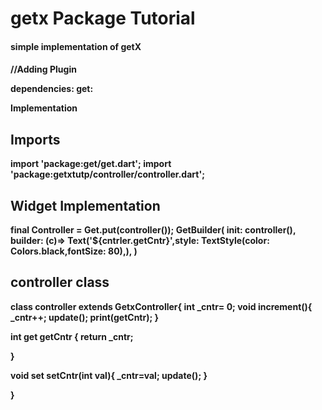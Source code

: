 # getx Package Tutorial

<h4>simple implementation of getX<h4>

  <p>//Adding Plugin</p>
  <div>
  dependencies:
  get:
  <div>
    
<p>Implementation</p>
<div>
  <h2>Imports</h2>
  import 'package:get/get.dart';
  import 'package:getxtutp/controller/controller.dart';
  
  <br>
  <h2>Widget Implementation</h2>
  final Controller = Get.put(controller());
   GetBuilder<controller>(
              init: controller(),
              builder: (c)=>  Text('${cntrler.getCntr}',style: TextStyle(color: Colors.black,fontSize: 80),),
   )
  <br>
  <h2>controller class</h2>
  <p>
    class controller extends GetxController{
   int _cntr= 0;
  void increment(){
    _cntr++;
    update();
    print(getCntr);
  }

  int get getCntr {
    return _cntr;
      
  }

  void set setCntr(int val){
    _cntr=val;
       update();
  }

}
  </p> 

</div>
    
